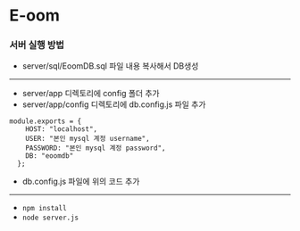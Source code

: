 # E-oom

### 서버 실행 방법
- server/sql/EoomDB.sql 파일 내용 복사해서 DB생성

------

- server/app 디렉토리에 config 폴더 추가
- server/app/config 디렉토리에 db.config.js 파일 추가

```
module.exports = {
    HOST: "localhost",
    USER: "본인 mysql 계정 username",
    PASSWORD: "본인 mysql 계정 password",
    DB: "eoomdb"
  };
```

- db.config.js 파일에 위의 코드 추가

------

- `npm install`
- `node server.js` 
